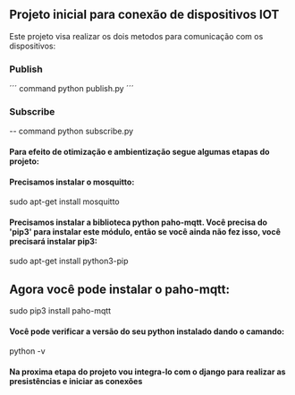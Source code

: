 ## Projeto inicial para conexão de dispositivos IOT

Este projeto visa realizar os dois metodos para comunicação com os dispositivos:

### Publish

´´´ command python publish.py ´´´

### Subscribe

-- command python subscribe.py

#### Para efeito de otimização e ambientização segue algumas etapas do projeto:

#### Precisamos instalar o mosquitto:

 sudo apt-get install mosquitto

#### Precisamos instalar a biblioteca python paho-mqtt. Você precisa do 'pip3' para instalar este módulo, então se você ainda não fez isso, você precisará instalar pip3:

sudo apt-get install python3-pip

## Agora você pode instalar o paho-mqtt:

sudo pip3 install paho-mqtt

#### Você pode verificar a versão do seu python instalado dando o camando:

python -v

#### Na proxima etapa do projeto vou integra-lo com o django para realizar as presistências e iniciar as conexões



